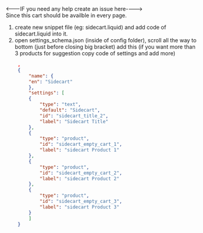 
<---IF you need any help create an issue here---->
<br />
Since this cart should be availble in every page.
1. create new snippet file (eg: sidecart.liquid) and add code of sidecart.liquid into it.
2. open settings_schema.json (inside of config folder), scroll all the way to bottom (just before closing big bracket) add this (if you want more than 3 products for suggestion copy code of settings and add more)
   ```json
    ,
    {
        "name": {
        "en": "Sidecart"
        },
        "settings": [
        {
            "type": "text",
            "default": "Sidecart",
            "id": "sidecart_title_2",
            "label": "Sidecart Title"
        },
        {
            "type": "product",
            "id": "sidecart_empty_cart_1",
            "label": "sidecart Product 1"
        },
        {
            "type": "product",
            "id": "sidecart_empty_cart_2",
            "label": "sidecart Product 2"
        },
        {
            "type": "product",
            "id": "sidecart_empty_cart_3",
            "label": "sidecart Product 3"
        }
        ]
    }
   ``` 

